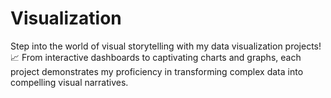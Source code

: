 # Visualization
Step into the world of visual storytelling with my data visualization projects! 📈 From interactive dashboards to captivating charts and graphs, each project demonstrates my proficiency in transforming complex data into compelling visual narratives. 
